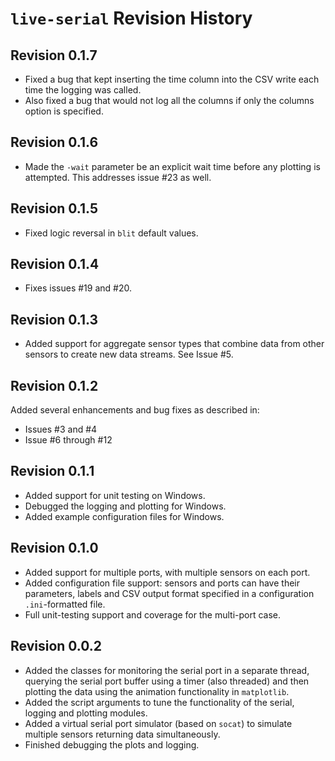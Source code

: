 # `live-serial` Revision History

## Revision 0.1.7

- Fixed a bug that kept inserting the time column into the CSV write each time the logging was called.
- Also fixed a bug that would not log all the columns if only the columns option is specified.

## Revision 0.1.6

- Made the `-wait` parameter be an explicit wait time before any plotting is attempted. This addresses issue #23 as well.

## Revision 0.1.5

- Fixed logic reversal in `blit` default values.

## Revision 0.1.4

- Fixes issues #19 and #20.

## Revision 0.1.3

- Added support for aggregate sensor types that combine data from other sensors
  to create new data streams. See Issue #5.

## Revision 0.1.2

Added several enhancements and bug fixes as described in:
- Issues #3 and #4
- Issue #6 through #12

## Revision 0.1.1

- Added support for unit testing on Windows.
- Debugged the logging and plotting for Windows.
- Added example configuration files for Windows.

## Revision 0.1.0

- Added support for multiple ports, with multiple sensors on each port.
- Added configuration file support: sensors and ports can have their parameters, labels and CSV output format specified in a configuration `.ini`-formatted file.
- Full unit-testing support and coverage for the multi-port case.

## Revision 0.0.2

- Added the classes for monitoring the serial port in a separate thread,
  querying the serial port buffer using a timer (also threaded) and then
  plotting the data using the animation functionality in `matplotlib`.
- Added the script arguments to tune the functionality of the serial, logging
  and plotting modules.
- Added a virtual serial port simulator (based on `socat`) to simulate multiple
  sensors returning data simultaneously.
- Finished debugging the plots and logging.